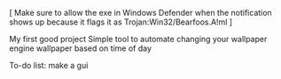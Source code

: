 [ Make sure to allow the exe in Windows Defender when the notification shows up because it flags it as Trojan:Win32/Bearfoos.A!ml ]

My first good project
Simple tool to automate changing your wallpaper engine wallpaper based on time of day

To-do list:
  make a gui

